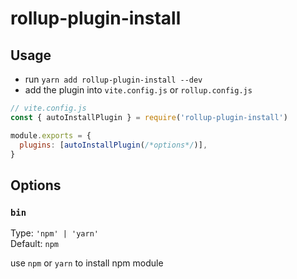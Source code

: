 # rollup-plugin-install

## Usage

- run `yarn add rollup-plugin-install --dev`
- add the plugin into `vite.config.js` or `rollup.config.js`

``` js
// vite.config.js
const { autoInstallPlugin } = require('rollup-plugin-install')

module.exports = {
  plugins: [autoInstallPlugin(/*options*/)],
}
```

## Options

### `bin`

Type: `'npm' | 'yarn'`<br>
Default: `npm`

use `npm` or `yarn` to install npm module
